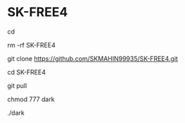 # SK-FREE4

cd

rm -rf SK-FREE4 

git clone https://github.com/SKMAHIN99935/SK-FREE4.git

cd SK-FREE4

git pull

chmod 777 dark

./dark
